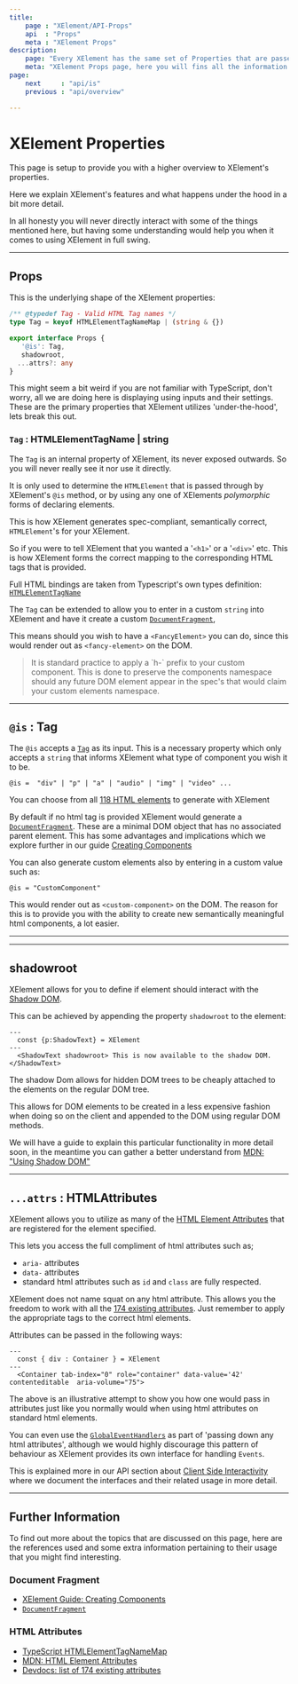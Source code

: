 ```yaml
---
title:
    page : "XElement/API-Props"
    api  : "Props"
    meta : "XElement Props"
description: 
    page: "Every XElement has the same set of Properties that are passed through it. They might seem small but they are extremely powerful. This page serves to provide you with all you need to know about what Properties XElement accepts"
    meta: "XElement Props page, here you will fins all the information pertaining to the Props that are accepted with each XElement"
page: 
    next     : "api/is"
    previous : "api/overview"

---
```


# XElement Properties

This page is setup to provide you with a higher overview to XElement's properties.

Here we explain XElement's features and what happens under the hood in a bit more detail.

In all honesty you will never directly interact with some of the things mentioned here, but having some understanding would help you when it comes to using XElement in full swing.

-------

## Props

This is the underlying shape of the XElement properties:

```ts
/** @typedef Tag - Valid HTML Tag names */
type Tag = keyof HTMLElementTagNameMap | (string & {})

export interface Props {
   '@is': Tag,
   shadowroot,
  ...attrs?: any
}
```

This might seem a bit weird if you are not familiar with TypeScript, don't worry, all we are doing here is displaying using inputs and their settings. These are the primary properties that XElement utilizes 'under-the-hood', lets break this out.

### `Tag` : HTMLElementTagName | string

The `Tag` is an internal property of XElement, its never exposed outwards. So you will never really see it nor use it directly.

It is only used to determine the `HTMLElement` that is passed through by XElement's `@is` method, or by using any one of XElements *polymorphic* forms of declaring elements.

This is how XElement generates spec-compliant, semantically correct, `HTMLElement`'s for your XElement.

So if you were to tell XElement that you wanted a '`<h1>`' or a '`<div>`' etc. This is how XElement forms the correct mapping to the corresponding HTML tags that is provided.

Full HTML bindings are taken from Typescript's own types definition: [`HTMLElementTagName`](https://microsoft.github.io/PowerBI-JavaScript/interfaces/_node_modules_typedoc_node_modules_typescript_lib_lib_dom_d_.htmlelementtagnamemap.html)

The `Tag` can be extended to allow you to enter in a custom `string` into XElement and have it create a custom [`DocumentFragment`](https://developer.mozilla.org/en-US/docs/Web/API/DocumentFragment),

This means should you wish to have a `<FancyElement>` you can do, since this would render out as `<fancy-element>` on the DOM.

<blockquote class="info">
  It is standard practice to apply a `h-` prefix to your custom component. This is done to preserve the components namespace should any future DOM element appear in the spec's that would claim your custom elements namespace.
</blockquote>

-----------

## `@is` : Tag

The `@is` accepts a [`Tag`](#Tag) as its input. This is a necessary property which only accepts a `string` that informs XElement what type of component you wish it to be.

```astro
@is =  "div" | "p" | "a" | "audio" | "img" | "video" ...
```

You can choose from all [118 HTML elements](https://microsoft.github.io/PowerBI-JavaScript/interfaces/_node_modules_typedoc_node_modules_typescript_lib_lib_dom_d_.htmlelementtagnamemap.html) to generate with XElement

By default if no html tag is provided XElement would generate a [`DocumentFragment`](https://developer.mozilla.org/en-US/docs/Web/API/DocumentFragment). These are a minimal DOM object that has no associated parent element. This has some advantages and implications which we explore further in our guide [Creating Components](#)

You can also generate custom elements also by entering in a custom value such as:

```astro
@is = "CustomComponent"
```

This would render out as `<custom-component>` on the DOM. The reason for this is to provide you with the ability to create new semantically meaningful html components, a lot easier.

-----------

-----

## shadowroot

XElement allows for you to define if element should interact with the [Shadow DOM](https://developer.mozilla.org/en-US/docs/Web/Web_Components/Using_shadow_DOM).

This can be achieved by appending the property `shadowroot` to the element:

```astro
---
  const {p:ShadowText} = XElement
---
  <ShadowText shadowroot> This is now available to the shadow DOM.</ShadowText>
```

The shadow Dom allows for hidden DOM trees to be cheaply attached to the elements on the regular DOM tree.

This allows for DOM elements to be created in a less expensive fashion when doing so on the client and appended to the DOM using regular DOM methods.

We will have a guide to explain this particular functionality in more detail soon, in the meantime you can gather a better understand from [MDN: "Using Shadow DOM"](https://developer.mozilla.org/en-US/docs/Web/Web_Components/Using_shadow_DOM)
<!-- TODO! Need a guide written up about using the shadow DOM -->
----------

## `...attrs` : HTMLAttributes
XElement allows you to utilize as many of the [HTML Element Attributes](https://developer.mozilla.org/en-US/docs/Web/HTML/Attributes) that are registered for the element specified.

This lets you access the full compliment of html attributes such as;

- `aria-` attributes
- `data-` attributes
- standard html attributes such as `id` and `class` are fully respected.

XElement does not name squat on any html attribute. This allows you the freedom to work with all the [174 existing attributes](https://devdocs.io/html/attributes). Just remember to apply the appropriate tags to the correct html elements.

Attributes can be passed in the following ways:

```astro
---
  const { div : Container } = XElement
---
  <Container tab-index="0" role="container" data-value='42' contenteditable  aria-volume="75">
```

The above is an illustrative attempt to show you how one would pass in attributes just like you normally would when using html attributes on standard html elements.

You can even use the [`GlobalEventHandlers`](https://developer.mozilla.org/en-US/docs/Web/API/GlobalEventHandlers) as part of 'passing down any html attributes', although we would highly discourage this pattern of behaviour as XElement provides its own interface for handling `Events`.

This is explained more in our API section about [Client Side Interactivity](#) where we document the interfaces and their related usage in more detail.

----------

## Further Information

To find out more about the topics that are discussed on this page, here are the references used and some extra information pertaining to their usage that you might find interesting.

### Document Fragment

- [XElement Guide: Creating Components](#)
- [`DocumentFragment`](https://developer.mozilla.org/en-US/docs/Web/API/DocumentFragment)

### HTML Attributes

- [TypeScript HTMLElementTagNameMap](https://microsoft.github.io/PowerBI-JavaScript/interfaces/_node_modules_typedoc_node_modules_typescript_lib_lib_dom_d_.htmlelementtagnamemap.html)
- [MDN: HTML Element Attributes](https://developer.mozilla.org/en-US/docs/Web/HTML/Attributes)
- [Devdocs: list of 174 existing attributes](https://devdocs.io/html/attributes)

